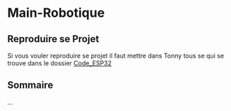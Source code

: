 # Main-Robotique

## Reproduire se Projet
Si vous vouler reproduire se projet il faut mettre dans Tonny tous se qui se trouve dans le dossier [Code_ESP32](/Code_ESP32/)

## Sommaire 
...